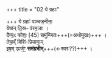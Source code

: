 +++
title = "02 ये ग्रहाः"

+++
ये ग्रहाः॑ पञ्चज॒नीना॒  
येषा॑न् ति॒स्रᳶ प॑रम॒जाः ।  
दैव्य॒ᳵ कोशः॒ [45] समु॑ब्जितः+++(=अधोमुखः)+++ ।  
तेषा॒व्ँ विशि॑-प्रियाणा॒म्  
इष॒म् ऊर्ज॒ꣳ॒ **सम॑ग्रभीम्**+++(←स्वरः??)+++ ।
